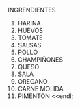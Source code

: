 INGRENDIENTES
1. HARINA
2. HUEVOS
3. TOMATE
4. SALSAS
5. POLLO 
6. CHAMPIÑONES
7. QUESO
8. SALA
9. OREGANO
10. CARNE MOLIDA
11. PIMENTON
 <<endl;